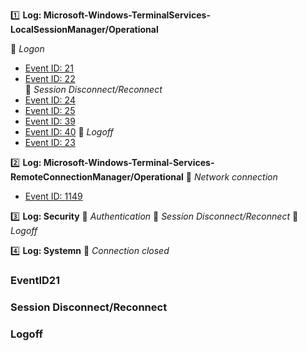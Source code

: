 :one: **Log: Microsoft-Windows-TerminalServices-LocalSessionManager/Operational** 

  :link: *Logon*
   - [Event ID: 21](#EventID21)
   - [Event ID: 22](#EventID22)  
  :link: *Session Disconnect/Reconnect*
   - [Event ID: 24](#EventID24)
   - [Event ID: 25](#EventID25)
   - [Event ID: 39](#EventID39)
   - [Event ID: 40](#EventID40)
  :link: *Logoff*
   - [Event ID: 23](#EventID23)

:two: **Log: Microsoft-Windows-Terminal-Services-RemoteConnectionManager/Operational**
  :link: *Network connection*
   - [Event ID: 1149](#EventID1149)
   
:three: **Log: Security**
  :link: *Authentication*
  :link: *Session Disconnect/Reconnect*
  :link: *Logoff*  
  
:four: **Log: Systemn**
  :link: *Connection closed*  
  

### EventID21



### Session Disconnect/Reconnect



### Logoff
